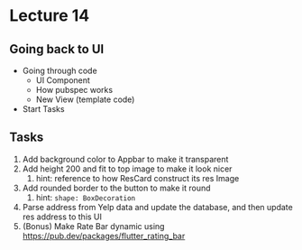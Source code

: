 # Lecture 14

## Going back to UI
- Going through code
  - UI Component
  - How pubspec works
  - New View (template code) 
- Start Tasks

## Tasks
1. Add background color to Appbar to make it transparent
2. Add height 200 and fit to top image to make it look nicer
   1. hint: reference to how ResCard construct its res Image
3. Add rounded border to the button to make it round
   1. hint: `shape: BoxDecoration`
4. Parse address from Yelp data and update the database, and then update res address to this UI
5. (Bonus) Make Rate Bar dynamic using https://pub.dev/packages/flutter_rating_bar